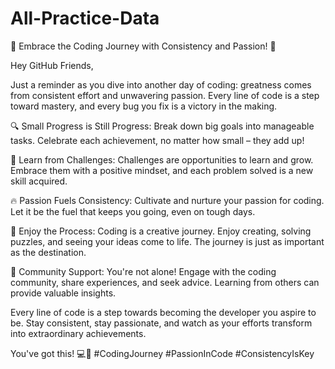 # All-Practice-Data
🚀 Embrace the Coding Journey with Consistency and Passion! 🚀

Hey GitHub Friends,

Just a reminder as you dive into another day of coding: greatness comes from consistent effort and unwavering passion. Every line of code is a step toward mastery, and every bug you fix is a victory in the making.

🔍 Small Progress is Still Progress:
Break down big goals into manageable tasks. Celebrate each achievement, no matter how small – they add up!

💪 Learn from Challenges:
Challenges are opportunities to learn and grow. Embrace them with a positive mindset, and each problem solved is a new skill acquired.

🔥 Passion Fuels Consistency:
Cultivate and nurture your passion for coding. Let it be the fuel that keeps you going, even on tough days.

🎨 Enjoy the Process:
Coding is a creative journey. Enjoy creating, solving puzzles, and seeing your ideas come to life. The journey is just as important as the destination.

🤝 Community Support:
You're not alone! Engage with the coding community, share experiences, and seek advice. Learning from others can provide valuable insights.

Every line of code is a step towards becoming the developer you aspire to be. Stay consistent, stay passionate, and watch as your efforts transform into extraordinary achievements.

You've got this! 💻🌟 #CodingJourney #PassionInCode #ConsistencyIsKey
